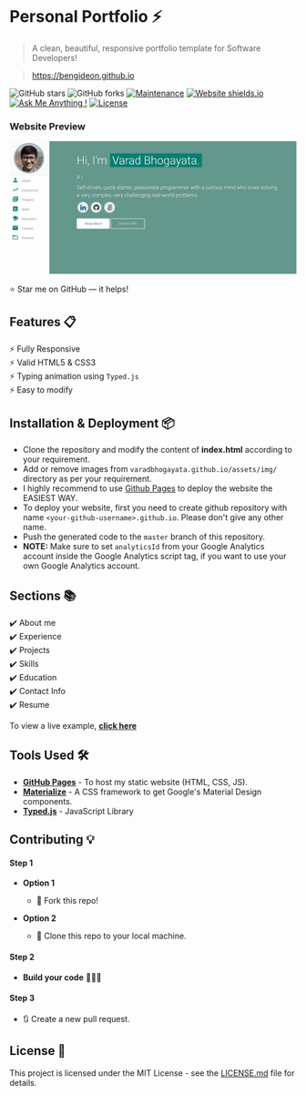# Personal Portfolio ⚡️

> A clean, beautiful, responsive portfolio template for Software Developers!

> https://bengideon.github.io

![GitHub stars](https://img.shields.io/github/stars/varadbhogayata/bengideon.github.io/)
![GitHub forks](https://img.shields.io/github/forks/varadbhogayata/bengideon.github.io)
[![Maintenance](https://img.shields.io/badge/maintained-yes-green.svg)](https://github.com/bengideon/bengideon.github.io/commits/master)
[![Website shields.io](https://img.shields.io/badge/website-up-yellow)](http://bengideon.github.io/)
[![Ask Me Anything !](https://img.shields.io/badge/ask%20me-linkedin-1abc9c.svg)](https://www.linkedin.com/in/bengideondokiburra/)
[![License](http://img.shields.io/:license-mit-blue.svg?style=flat-square)](http://badges.mit-license.org)

### Website Preview

<p align="center"> 
  <kbd>
    <a href="https://bengideon.github.io/" target="_blank"><img src="examples/preview.gif">
  </a>
  </kbd>
</p>

:star: Star me on GitHub — it helps!

## Features 📋

⚡️ Fully Responsive\
⚡️ Valid HTML5 & CSS3\
⚡️ Typing animation using `Typed.js`\
⚡️ Easy to modify

## Installation & Deployment 📦

- Clone the repository and modify the content of <b>index.html</b> according to your requirement.
- Add or remove images from `varadbhogayata.github.io/assets/img/` directory as per your requirement.
- I highly recommend to use [Github Pages](https://create-react-app.dev/docs/deployment/#github-pages) to deploy the website the EASIEST WAY.
- To deploy your website, first you need to create github repository with name `<your-github-username>.github.io`. Please don't give any other name.
- Push the generated code to the `master` branch of this repository.
- <b>NOTE:</b> Make sure to set `analyticsId` from your Google Analytics account inside the Google Analytics script tag, if you want to use your own Google Analytics account.

## Sections 📚

✔️ About me\
✔️ Experience\
✔️ Projects \
✔️ Skills \
✔️ Education\
✔️ Contact Info\
✔️ Resume

To view a live example, **[click here](https://varadbhogayata.github.io/)**

## Tools Used 🛠️

- [<b>GitHub Pages</b>](https://create-react-app.dev/docs/deployment/#github-pages) - To host my static website (HTML, CSS, JS).
- [<b>Materialize</b>](https://materializecss.com/) - A CSS framework to get Google's Material Design components.
- [<b>Typed.js</b>](https://mattboldt.com/demos/typed-js/) - JavaScript Library

## Contributing 💡

#### Step 1

- **Option 1**

  - 🍴 Fork this repo!

- **Option 2**
  - 👯 Clone this repo to your local machine.

#### Step 2

- **Build your code** 🔨🔨🔨

#### Step 3

- 🔃 Create a new pull request.

## License 📄

This project is licensed under the MIT License - see the [LICENSE.md](./LICENSE) file for details.
